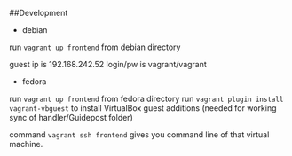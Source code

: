 ##Development

* debian

run `vagrant up frontend` from debian directory

guest ip is 192.168.242.52
login/pw is vagrant/vagrant


* fedora

run `vagrant up frontend` from fedora directory
run `vagrant plugin install vagrant-vbguest` to install VirtualBox guest additions
    (needed for working sync of handler/Guidepost folder)

command `vagrant ssh frontend` gives you command line of that virtual machine.

